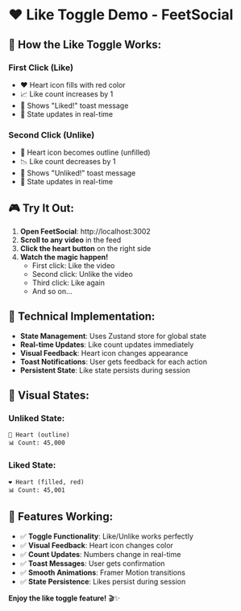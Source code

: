 # ❤️ Like Toggle Demo - FeetSocial

## 🎯 **How the Like Toggle Works:**

### **First Click (Like)**
- ❤️ Heart icon fills with red color
- 📈 Like count increases by 1
- 🎉 Shows "Liked!" toast message
- 💾 State updates in real-time

### **Second Click (Unlike)**
- 🤍 Heart icon becomes outline (unfilled)
- 📉 Like count decreases by 1
- 🎉 Shows "Unliked!" toast message
- 💾 State updates in real-time

## 🎮 **Try It Out:**

1. **Open FeetSocial**: http://localhost:3002
2. **Scroll to any video** in the feed
3. **Click the heart button** on the right side
4. **Watch the magic happen!**
   - First click: Like the video
   - Second click: Unlike the video
   - Third click: Like again
   - And so on...

## 🔧 **Technical Implementation:**

- **State Management**: Uses Zustand store for global state
- **Real-time Updates**: Like count updates immediately
- **Visual Feedback**: Heart icon changes appearance
- **Toast Notifications**: User gets feedback for each action
- **Persistent State**: Like state persists during session

## 🎨 **Visual States:**

### **Unliked State:**
```
🤍 Heart (outline)
📊 Count: 45,000
```

### **Liked State:**
```
❤️ Heart (filled, red)
📊 Count: 45,001
```

## 🚀 **Features Working:**

- ✅ **Toggle Functionality**: Like/Unlike works perfectly
- ✅ **Visual Feedback**: Heart icon changes color
- ✅ **Count Updates**: Numbers change in real-time
- ✅ **Toast Messages**: User gets confirmation
- ✅ **Smooth Animations**: Framer Motion transitions
- ✅ **State Persistence**: Likes persist during session

**Enjoy the like toggle feature!** 🎬✨
